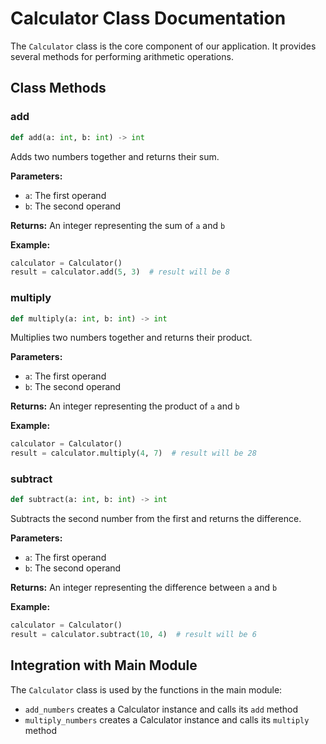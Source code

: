 # Calculator Class Documentation

The `Calculator` class is the core component of our application. It provides several
methods for performing arithmetic operations.

## Class Methods

### add

```python
def add(a: int, b: int) -> int
```

Adds two numbers together and returns their sum.

**Parameters:**

- `a`: The first operand
- `b`: The second operand

**Returns:**
An integer representing the sum of `a` and `b`

**Example:**

```python
calculator = Calculator()
result = calculator.add(5, 3)  # result will be 8
```

### multiply

```python
def multiply(a: int, b: int) -> int
```

Multiplies two numbers together and returns their product.

**Parameters:**

- `a`: The first operand
- `b`: The second operand

**Returns:**
An integer representing the product of `a` and `b`

**Example:**

```python
calculator = Calculator()
result = calculator.multiply(4, 7)  # result will be 28
```

### subtract

```python
def subtract(a: int, b: int) -> int
```

Subtracts the second number from the first and returns the difference.

**Parameters:**

- `a`: The first operand
- `b`: The second operand

**Returns:**
An integer representing the difference between `a` and `b`

**Example:**

```python
calculator = Calculator()
result = calculator.subtract(10, 4)  # result will be 6
```

## Integration with Main Module

The `Calculator` class is used by the functions in the main module:

- `add_numbers` creates a Calculator instance and calls its `add` method
- `multiply_numbers` creates a Calculator instance and calls its `multiply` method
